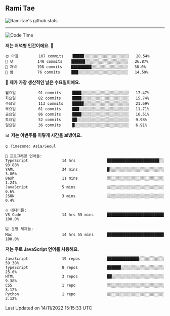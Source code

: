 ## Rami Tae

![RamiTae's github stats](https://github-readme-stats.vercel.app/api?username=RamiTae&show_icons=true&theme=tokyonight)

---
<!--START_SECTION:waka-->
![Code Time](http://img.shields.io/badge/Code%20Time-515%20hrs%202%20mins-blue)

**저는 저녁형 인간이에요. 🦉** 

```text
🌞 아침         107 commits    █████░░░░░░░░░░░░░░░░░░░░   20.54% 
🌆 낮　         140 commits    ██████░░░░░░░░░░░░░░░░░░░   26.87% 
🌃 저녁         198 commits    █████████░░░░░░░░░░░░░░░░   38.0% 
🌙 밤　         76 commits     ███░░░░░░░░░░░░░░░░░░░░░░   14.59%

```
📅 **제가 가장 생산적인 날은 수요일이에요.** 

```text
월요일          91 commits     ████░░░░░░░░░░░░░░░░░░░░░   17.47% 
화요일          82 commits     ████░░░░░░░░░░░░░░░░░░░░░   15.74% 
수요일          113 commits    █████░░░░░░░░░░░░░░░░░░░░   21.69% 
목요일          61 commits     ███░░░░░░░░░░░░░░░░░░░░░░   11.71% 
금요일          86 commits     ████░░░░░░░░░░░░░░░░░░░░░   16.51% 
토요일          52 commits     ██░░░░░░░░░░░░░░░░░░░░░░░   9.98% 
일요일          36 commits     █░░░░░░░░░░░░░░░░░░░░░░░░   6.91%

```


📊 **저는 이번주를 이렇게 시간을 보냈어요.** 

```text
⌚︎ Timezone: Asia/Seoul

💬 프로그래밍 언어들: 
TypeScript               14 hrs              ███████████████████████░░   93.88% 
YAML                     34 mins             █░░░░░░░░░░░░░░░░░░░░░░░░   3.86% 
Bash                     11 mins             ░░░░░░░░░░░░░░░░░░░░░░░░░   1.24% 
JavaScript               5 mins              ░░░░░░░░░░░░░░░░░░░░░░░░░   0.6% 
JSON                     3 mins              ░░░░░░░░░░░░░░░░░░░░░░░░░   0.4%

🔥 에디터들: 
VS Code                  14 hrs 55 mins      █████████████████████████   100.0%

💻 운영 체제들: 
Mac                      14 hrs 55 mins      █████████████████████████   100.0%

```

**저는 주로 JavaScript 언어를 사용해요.** 

```text
JavaScript               19 repos            ██████████████░░░░░░░░░░░   59.38% 
TypeScript               8 repos             ██████░░░░░░░░░░░░░░░░░░░   25.0% 
HTML                     3 repos             ██░░░░░░░░░░░░░░░░░░░░░░░   9.38% 
CSS                      1 repo              ░░░░░░░░░░░░░░░░░░░░░░░░░   3.12% 
Python                   1 repo              ░░░░░░░░░░░░░░░░░░░░░░░░░   3.12%

```



 Last Updated on 14/11/2022 15:15:33 UTC
<!--END_SECTION:waka-->

